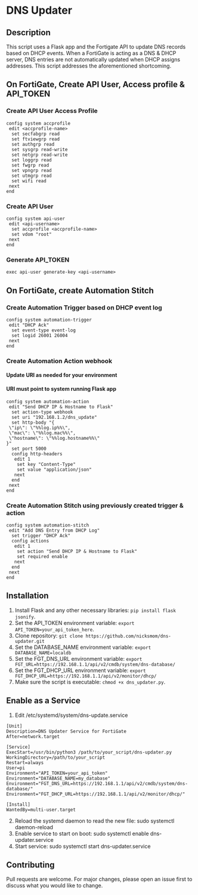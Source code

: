 # DNS Updater

## Description
This script uses a Flask app and the Fortigate API to update DNS records based on DHCP events.
When a FortiGate is acting as a DNS & DHCP server, DNS entries are not automatically updated when DHCP assigns addresses. This script addresses the aforementioned shortcoming.

## On FortiGate, Create API User, Access profile & API_TOKEN
### Create API User Access Profile
```
config system accprofile
 edit <accprofile-name>
  set secfabgrp read
  set ftviewgrp read
  set authgrp read
  set sysgrp read-write
  set netgrp read-write
  set loggrp read
  set fwgrp read
  set vpngrp read
  set utmgrp read
  set wifi read
 next
end
```

### Create API User
```
config system api-user
 edit <api-username>
  set accprofile <accprofile-name>
  set vdom "root"
 next
end
```

### Generate API_TOKEN
```
exec api-user generate-key <api-username>
```

## On FortiGate, create Automation Stitch
### Create Automation Trigger based on DHCP event log

```
config system automation-trigger
 edit "DHCP Ack"
  set event-type event-log
  set logid 26001 26004
 next
end
```

### Create Automation Action webhook
#### Update URI as needed for your environment
#### URI must point to system running Flask app

```
config system automation-action
 edit "Send DHCP IP & Hostname to Flask"
  set action-type webhook
  set uri "192.168.1.2/dns_update"
  set http-body "{
 \"ip\": \"%%log.ip%%\",
 \"mac\": \"%%log.mac%%\",
 \"hostname\": \"%%log.hostname%%\"
}"
  set port 5000
  config http-headers
   edit 1
    set key "Content-Type"
    set value "application/json"
   next
  end
 next
end
```

### Create Automation Stitch using previously created trigger & action

```
config system automation-stitch
 edit "Add DNS Entry from DHCP Log"
  set trigger "DHCP Ack"
  config actions
   edit 1
    set action "Send DHCP IP & Hostname to Flask"
    set required enable
   next
  end
 next
end
```

## Installation
1. Install Flask and any other necessary libraries: `pip install flask jsonify`.
2. Set the API_TOKEN environment variable: `export API_TOKEN=your_api_token_here`.
3. Clone repository: `git clone https://github.com/nicksmom/dns-updater.git`
4. Set the DATABASE_NAME environment variable: `export DATABASE_NAME=localdb`
5. Set the FGT_DNS_URL environment variable: `export FGT_URL=https://192.168.1.1/api/v2/cmdb/system/dns-database/`
6. Set the FGT_DHCP_URL environment variable: `export FGT_DHCP_URL=https://192.168.1.1/api/v2/monitor/dhcp/`
7. Make sure the script is executable: `chmod +x dns_updater.py`.

## Enable as a Service
1. Edit /etc/systemd/system/dns-update.service
```
[Unit]
Description=DNS Updater Service for FortiGate
After=network.target

[Service]
ExecStart=/usr/bin/python3 /path/to/your_script/dns-updater.py
WorkingDirectory=/path/to/your_script
Restart=always
User=pi
Environment="API_TOKEN=your_api_token"
Environment="DATABASE_NAME=my_database"
Environment="FGT_DNS_URL=https://192.168.1.1/api/v2/cmdb/system/dns-database/"
Environment="FGT_DHCP_URL=https://192.168.1.1/api/v2/monitor/dhcp/"

[Install]
WantedBy=multi-user.target
```

2. Reload the systemd daemon to read the new file: sudo systemctl daemon-reload
3. Enable service to start on boot: sudo systemctl enable dns-updater.service
4. Start service: sudo systemctl start dns-updater.service

## Contributing
Pull requests are welcome. For major changes, please open an issue first to discuss what you would like to change.
